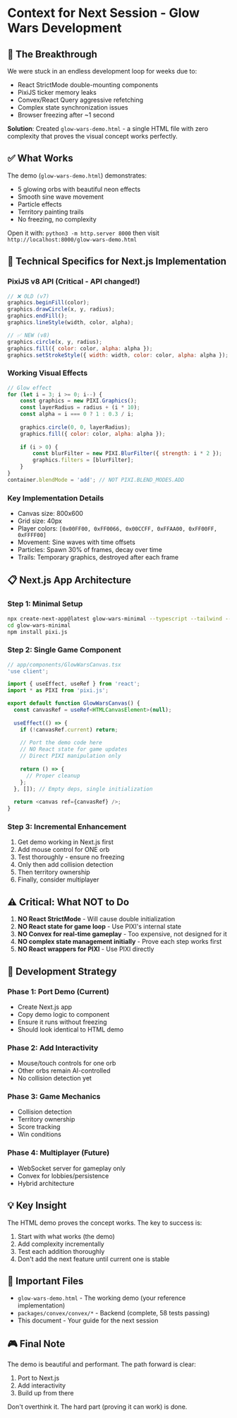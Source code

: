 # Context for Next Session - Glow Wars Development

## 🎯 The Breakthrough

We were stuck in an endless development loop for weeks due to:
- React StrictMode double-mounting components
- PixiJS ticker memory leaks  
- Convex/React Query aggressive refetching
- Complex state synchronization issues
- Browser freezing after ~1 second

**Solution**: Created `glow-wars-demo.html` - a single HTML file with zero complexity that proves the visual concept works perfectly.

## ✅ What Works

The demo (`glow-wars-demo.html`) demonstrates:
- 5 glowing orbs with beautiful neon effects
- Smooth sine wave movement
- Particle effects
- Territory painting trails
- No freezing, no complexity

Open it with: `python3 -m http.server 8000` then visit `http://localhost:8000/glow-wars-demo.html`

## 🔧 Technical Specifics for Next.js Implementation

### PixiJS v8 API (Critical - API changed!)
```javascript
// ❌ OLD (v7)
graphics.beginFill(color);
graphics.drawCircle(x, y, radius);
graphics.endFill();
graphics.lineStyle(width, color, alpha);

// ✅ NEW (v8)
graphics.circle(x, y, radius);
graphics.fill({ color: color, alpha: alpha });
graphics.setStrokeStyle({ width: width, color: color, alpha: alpha });
```

### Working Visual Effects
```javascript
// Glow effect
for (let i = 3; i >= 0; i--) {
    const graphics = new PIXI.Graphics();
    const layerRadius = radius + (i * 10);
    const alpha = i === 0 ? 1 : 0.3 / i;
    
    graphics.circle(0, 0, layerRadius);
    graphics.fill({ color: color, alpha: alpha });
    
    if (i > 0) {
        const blurFilter = new PIXI.BlurFilter({ strength: i * 2 });
        graphics.filters = [blurFilter];
    }
}
container.blendMode = 'add'; // NOT PIXI.BLEND_MODES.ADD
```

### Key Implementation Details
- Canvas size: 800x600
- Grid size: 40px
- Player colors: `[0x00FF00, 0xFF0066, 0x00CCFF, 0xFFAA00, 0xFF00FF, 0xFFFF00]`
- Movement: Sine waves with time offsets
- Particles: Spawn 30% of frames, decay over time
- Trails: Temporary graphics, destroyed after each frame

## 📋 Next.js App Architecture

### Step 1: Minimal Setup
```bash
npx create-next-app@latest glow-wars-minimal --typescript --tailwind --app
cd glow-wars-minimal
npm install pixi.js
```

### Step 2: Single Game Component
```typescript
// app/components/GlowWarsCanvas.tsx
'use client';

import { useEffect, useRef } from 'react';
import * as PIXI from 'pixi.js';

export default function GlowWarsCanvas() {
  const canvasRef = useRef<HTMLCanvasElement>(null);
  
  useEffect(() => {
    if (!canvasRef.current) return;
    
    // Port the demo code here
    // NO React state for game updates
    // Direct PIXI manipulation only
    
    return () => {
      // Proper cleanup
    };
  }, []); // Empty deps, single initialization
  
  return <canvas ref={canvasRef} />;
}
```

### Step 3: Incremental Enhancement
1. Get demo working in Next.js first
2. Add mouse control for ONE orb
3. Test thoroughly - ensure no freezing
4. Only then add collision detection
5. Then territory ownership
6. Finally, consider multiplayer

## ⚠️ Critical: What NOT to Do

1. **NO React StrictMode** - Will cause double initialization
2. **NO React state for game loop** - Use PIXI's internal state
3. **NO Convex for real-time gameplay** - Too expensive, not designed for it
4. **NO complex state management initially** - Prove each step works first
5. **NO React wrappers for PIXI** - Use PIXI directly

## 🚀 Development Strategy

### Phase 1: Port Demo (Current)
- Create Next.js app
- Copy demo logic to component
- Ensure it runs without freezing
- Should look identical to HTML demo

### Phase 2: Add Interactivity
- Mouse/touch controls for one orb
- Other orbs remain AI-controlled
- No collision detection yet

### Phase 3: Game Mechanics
- Collision detection
- Territory ownership
- Score tracking
- Win conditions

### Phase 4: Multiplayer (Future)
- WebSocket server for gameplay only
- Convex for lobbies/persistence
- Hybrid architecture

## 💡 Key Insight

The HTML demo proves the concept works. The key to success is:
1. Start with what works (the demo)
2. Add complexity incrementally
3. Test each addition thoroughly
4. Don't add the next feature until current one is stable

## 📁 Important Files

- `glow-wars-demo.html` - The working demo (your reference implementation)
- `packages/convex/convex/*` - Backend (complete, 58 tests passing)
- This document - Your guide for the next session

## 🎮 Final Note

The demo is beautiful and performant. The path forward is clear:
1. Port to Next.js
2. Add interactivity
3. Build up from there

Don't overthink it. The hard part (proving it can work) is done.
